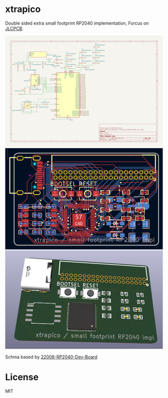 # xtrapico
Double sided extra small footprint RP2040 implementation, Forcus on [JLCPCB](https://jlcpcb.com/).

![Schema](./resources/schema.png)
![PCB](./resources/pcb.png)
![3D](./resources/3d.png)

Schma based by [22008-RP2040-Dev-Board](https://github.com/Breadstick-Innovations/22008-RP2040-Dev-Board)

# License
MIT

